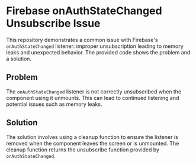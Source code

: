 # Firebase onAuthStateChanged Unsubscribe Issue

This repository demonstrates a common issue with Firebase's `onAuthStateChanged` listener: improper unsubscription leading to memory leaks and unexpected behavior.  The provided code shows the problem and a solution.

## Problem
The `onAuthStateChanged` listener is not correctly unsubscribed when the component using it unmounts. This can lead to continued listening and potential issues such as memory leaks.

## Solution
The solution involves using a cleanup function to ensure the listener is removed when the component leaves the screen or is unmounted. The cleanup function returns the unsubscribe function provided by `onAuthStateChanged`.